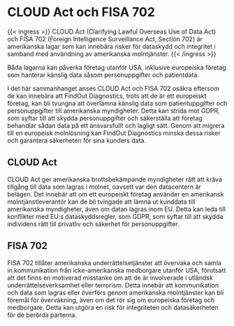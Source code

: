 # CLOUD Act och FISA 702

{{< ingress >}} 
CLOUD Act (Clarifying Lawful Overseas Use of Data Act) och FISA 702 (Foreign Intelligence Surveillance Act, Section 702) är amerikanska lagar som kan innebära risker för dataskydd och integritet i samband med användning av amerikanska molntjänster. 
{{< /ingress >}}

Båda lagarna kan påverka företag utanför USA, inklusive europeiska företag som hanterar känslig data såsom personuppgifter och patientdata.

I det här sammanhanget anses CLOUD Act och FISA 702 osäkra eftersom de kan innebära att FindOut Diagnostics, trots att de är ett europeiskt företag, kan bli tvungna att överlämna känslig data som patientuppgifter och personuppgifter till amerikanska myndigheter. Detta kan strida mot GDPR, som syftar till att skydda personuppgifter och säkerställa att företag behandlar sådan data på ett ansvarsfullt och lagligt sätt. Genom att migrera till en europeisk molnlösning kan FindOut Diagnostics minska dessa risker och garantera säkerheten för sina kunders data.

## CLOUD Act

CLOUD Act ger amerikanska brottsbekämpande myndigheter rätt att kräva tillgång till data som lagras i molnet, oavsett var den datacentern är belägen. Det innebär att om ett europeiskt företag använder en amerikansk molntjänstleverantör kan de bli tvingade att lämna ut kunddata till amerikanska myndigheter, även om datan lagras inom EU. Detta kan leda till konflikter med EU:s dataskyddsregler, som GDPR, som syftar till att skydda individens rätt till privatliv och säkerhet för personuppgifter.

## FISA 702

FISA 702 tillåter amerikanska underrättelsetjänster att övervaka och samla in kommunikation från icke-amerikanska medborgare utanför USA, förutsatt att det finns en motiverad misstanke om att de är involverade i utländsk underrättelseverksamhet eller terrorism. Detta innebär att kommunikation och data som lagras eller överförs genom amerikanska molntjänster kan bli föremål för övervakning, även om det rör sig om europeiska företag och medborgare. Detta kan utgöra en risk för integriteten och datasäkerheten för de berörda parterna.